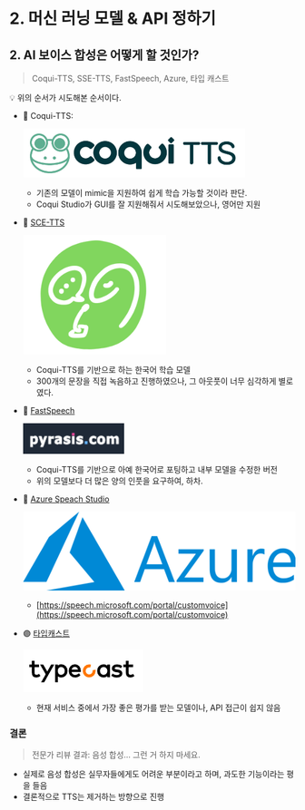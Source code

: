 # 2. 머신 러닝 모델 & API 정하기

## 2. AI 보이스 합성은 어떻게 할 것인가?

> Coqui-TTS, SSE-TTS, FastSpeech, Azure, 타입 캐스트
> 

<aside>
💡 위의 순서가 시도해본 순서이다.

</aside>

- 🔴 Coqui-TTS:
    
    ![Untitled](Untitled%2016.png)
    
    - 기존의 모델이 mimic을 지원하여 쉽게 학습 가능할 것이라 판단.
    - Coqui Studio가 GUI를 잘 지원해줘서 시도해보았으나, 영어만 지원
- 🔴 [SCE-TTS](https://sce-tts.github.io/#/)
    
    ![Untitled](Untitled%2017.png)
    
    - Coqui-TTS를 기반으로 하는 한국어 학습 모델
    - 300개의 문장을 직접 녹음하고 진행하였으나, 그 아웃풋이 너무 심각하게 별로 였다.
- 🔴 [FastSpeech](https://pyrasis.com/tts/2023/02/05/FastSpeech2-My-Voice-TTS)
    
    ![Untitled](Untitled%2018.png)
    
    - Coqui-TTS를 기반으로 아예 한국어로 포팅하고 내부 모델을 수정한 버전
    - 위의 모델보다 더 많은 양의 인풋을 요구하여, 하차.
- 🔵 [Azure Speach Studio](https://speech.microsoft.com/portal/customvoice)
    
    ![Untitled](Untitled%2019.png)
    
    - [https://speech.microsoft.com/portal/customvoice](https://speech.microsoft.com/portal/customvoice)
- 🟣 [타입캐스트](https://typecast.ai/kr)
    
    ![Untitled](Untitled%2020.png)
    
    - 현재 서비스 중에서 가장 좋은 평가를 받는 모델이나, API 접근이 쉽지 않음

### 결론

> 전문가 리뷰 결과: 음성 합성… 그런 거 하지 마세요.
> 
- 실제로 음성 합성은 실무자들에게도 어려운 부분이라고 하며, 과도한 기능이라는 평을 들음
- 결론적으로 TTS는 제거하는 방향으로 진행